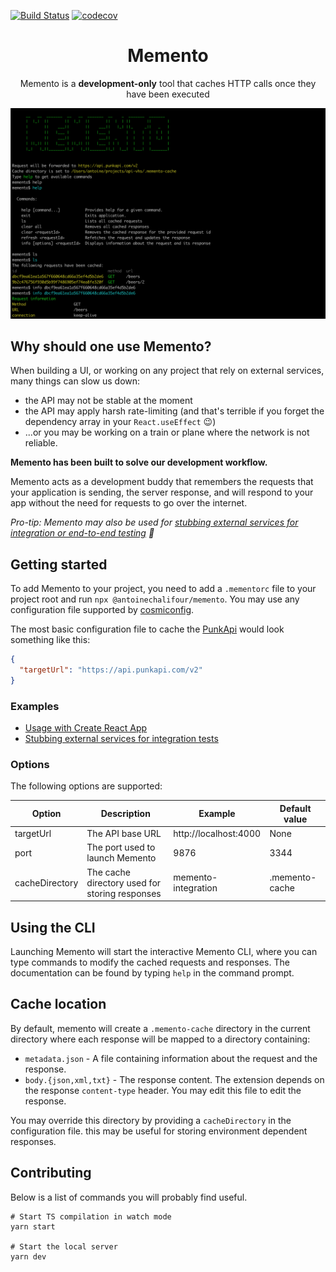 [![Build Status](https://travis-ci.org/antoinechalifour/memento.svg?branch=master)](https://travis-ci.org/antoinechalifour/memento) [![codecov](https://codecov.io/gh/antoinechalifour/memento/branch/master/graph/badge.svg)](https://codecov.io/gh/antoinechalifour/memento)

<p align="center">
  <h1 align="center">Memento</h3>
  <p align="center">Memento is a <strong>development-only</strong> tool that caches HTTP calls once they have been executed</p>
</p>

<div align="center"><img src="https://github.com/antoinechalifour/memento/blob/master/cover.png?raw=true" alt="Medium Zoom Demo"></div>


## Why should one use Memento?

When building a UI, or working on any project that rely on external services, many things can slow us down:

- the API may not be stable at the moment
- the API may apply harsh rate-limiting (and that's terrible if you forget the dependency array in your `React.useEffect` 😉)
- ...or you may be working on a train or plane where the network is not reliable.

**Memento has been built to solve our development workflow.**

Memento acts as a development buddy that remembers the requests that your application is sending, the server response, and will respond to your app without the need for requests to go over the internet.

*Pro-tip: Memento may also be used for [stubbing external services for integration or end-to-end testing](./examples/stub-external-services) 🎉*

## Getting started

To add Memento to your project, you need to add a `.mementorc` file to your project root and run `npx @antoinechalifour/memento`. You may use any configuration file supported by [cosmiconfig](https://github.com/davidtheclark/cosmiconfig).

The most basic configuration file to cache the [PunkApi](https://punkapi.com/documentation/v2) would look something like this:

```json
{
  "targetUrl": "https://api.punkapi.com/v2"
}
```

### Examples

- [Usage with Create React App](./examples/create-react-app)
- [Stubbing external services for integration tests](./examples/stub-external-services)

### Options

The following options are supported:

| Option         | Description                                    | Example               | Default value  |
| -------------- | ---------------------------------------------- | --------------------- | -------------- |
| targetUrl      | The API base URL                               | http://localhost:4000 | None           |
| port           | The port used to launch Memento                | 9876                  | 3344           |
| cacheDirectory | The cache directory used for storing responses | memento-integration   | .memento-cache |

## Using the CLI

Launching Memento will start the interactive Memento CLI, where you can type commands to modify the cached requests and responses. The documentation can be found by typing `help` in the command prompt.

## Cache location

By default, memento will create a `.memento-cache` directory in the current directory where each response will be mapped to a directory containing:

- `metadata.json` - A file containing information about the request and the response.
- `body.{json,xml,txt}` - The response content. The extension depends on the response `content-type` header. You may edit this file to edit the response.

You may override this directory by providing a `cacheDirectory` in the configuration file. this may be useful for storing environment dependent responses.

## Contributing

Below is a list of commands you will probably find useful.

```
# Start TS compilation in watch mode
yarn start

# Start the local server
yarn dev
```
